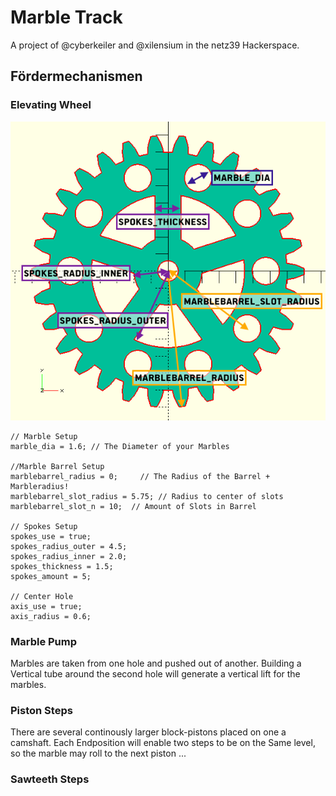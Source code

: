 # Marble Track
A project of @cyberkeiler and @xilensium in the netz39 Hackerspace. 

## Fördermechanismen
### Elevating Wheel
![](docu/images/Foerderrad_1.png)

    // Marble Setup
    marble_dia = 1.6; // The Diameter of your Marbles

    //Marble Barrel Setup
    marblebarrel_radius = 0;     // The Radius of the Barrel + Marbleradius!
    marblebarrel_slot_radius = 5.75; // Radius to center of slots
    marblebarrel_slot_n = 10;  // Amount of Slots in Barrel

    // Spokes Setup
    spokes_use = true;
    spokes_radius_outer = 4.5;
    spokes_radius_inner = 2.0;
    spokes_thickness = 1.5;
    spokes_amount = 5;

    // Center Hole
    axis_use = true;
    axis_radius = 0.6;

### Marble Pump
Marbles are taken from one hole and pushed out of another. Building a Vertical tube around the second hole will generate a vertical lift for the marbles. 

### Piston Steps
There are several continously larger block-pistons placed on one a camshaft. Each Endposition will enable two steps to be on the Same level, so the marble may roll to the next piston ...

### Sawteeth Steps
